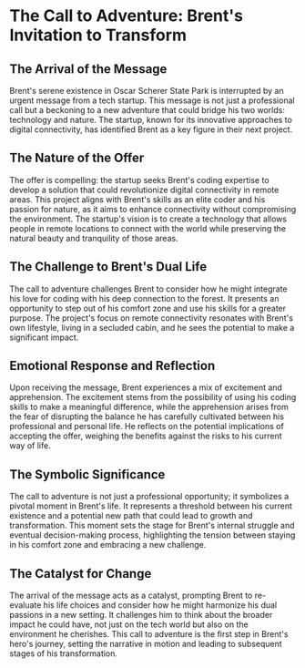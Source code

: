 # The Call to Adventure: Brent's Invitation to Transform

## The Arrival of the Message
Brent's serene existence in Oscar Scherer State Park is interrupted by an urgent message from a tech startup. This message is not just a professional call but a beckoning to a new adventure that could bridge his two worlds: technology and nature. The startup, known for its innovative approaches to digital connectivity, has identified Brent as a key figure in their next project.

## The Nature of the Offer
The offer is compelling: the startup seeks Brent's coding expertise to develop a solution that could revolutionize digital connectivity in remote areas. This project aligns with Brent's skills as an elite coder and his passion for nature, as it aims to enhance connectivity without compromising the environment. The startup's vision is to create a technology that allows people in remote locations to connect with the world while preserving the natural beauty and tranquility of those areas.

## The Challenge to Brent's Dual Life
The call to adventure challenges Brent to consider how he might integrate his love for coding with his deep connection to the forest. It presents an opportunity to step out of his comfort zone and use his skills for a greater purpose. The project's focus on remote connectivity resonates with Brent's own lifestyle, living in a secluded cabin, and he sees the potential to make a significant impact.

## Emotional Response and Reflection
Upon receiving the message, Brent experiences a mix of excitement and apprehension. The excitement stems from the possibility of using his coding skills to make a meaningful difference, while the apprehension arises from the fear of disrupting the balance he has carefully cultivated between his professional and personal life. He reflects on the potential implications of accepting the offer, weighing the benefits against the risks to his current way of life.

## The Symbolic Significance
The call to adventure is not just a professional opportunity; it symbolizes a pivotal moment in Brent's life. It represents a threshold between his current existence and a potential new path that could lead to growth and transformation. This moment sets the stage for Brent's internal struggle and eventual decision-making process, highlighting the tension between staying in his comfort zone and embracing a new challenge.

## The Catalyst for Change
The arrival of the message acts as a catalyst, prompting Brent to re-evaluate his life choices and consider how he might harmonize his dual passions in a new setting. It challenges him to think about the broader impact he could have, not just on the tech world but also on the environment he cherishes. This call to adventure is the first step in Brent's hero's journey, setting the narrative in motion and leading to subsequent stages of his transformation.

